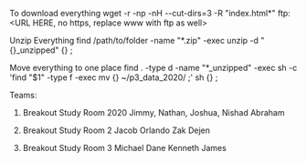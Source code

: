 To download everything
wget -r -np -nH --cut-dirs=3 -R "index.html*" ftp:<URL HERE, no https, replace www with ftp as well>

Unzip Everything
find /path/to/folder -name "*.zip" -exec unzip -d "{}_unzipped" {} \;

Move everything to one place
find . -type d -name "*_unzipped" -exec sh -c 'find "$1" -type f -exec mv {} ~/p3_data_2020/ \;' sh {} \;


Teams:
1) Breakout Study Room 
2020
Jimmy,
Nathan,
Joshua,
Nishad
Abraham

2) Breakout Study Room 2
Jacob
Orlando
Zak
Dejen

3) Breakout Study Room 3
Michael
Dane
Kenneth
James